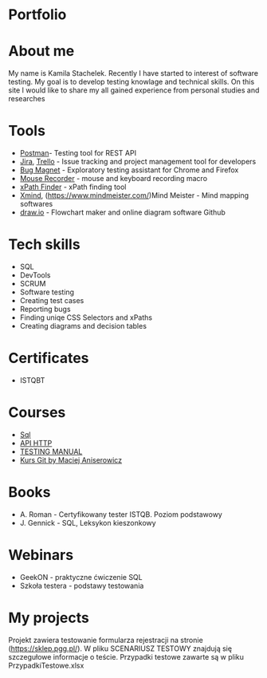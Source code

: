 # Portfolio
# About me
My name is Kamila Stachelek. 
Recently I have started to interest of software testing. 
My goal is to develop testing knowlage and technical skills. 
On this site I would like to share my all gained experience from personal studies and researches
# Tools 
- [Postman](https://www.postman.com/)- Testing tool for REST API
- [Jira](https://www.atlassian.com/software/jira0), [Trello](https://trello.com/przestrzenroboczauser07759434/home) - Issue tracking and project management tool for developers
- [Bug Magnet](https://chrome.google.com/webstore/detail/bug-magnet/efhedldbjahpgjcneebmbolkalbhckfi?hl=pl) - Exploratory testing assistant for Chrome and Firefox
- [Mouse Recorder](https://chrome.google.com/webstore/detail/xpath-finder/[ihnknokegkbpmofmafnkoadfjkhlogph) - mouse and keyboard recording macro
- [xPath Finder](https://chrome.google.com/webstore/detail/xpath-finder/ihnknokegkbpmofmafnkoadfjkhlogph) - xPath finding tool
- [Xmind](https://www.xmind.net/), (https://www.mindmeister.com/)Mind Meister - Mind mapping softwares
- [draw.io](https://app.diagrams.net/) - Flowchart maker and online diagram software
Github
# Tech skills
- SQL
- DevTools
- SCRUM
- Software testing
- Creating test cases
- Reporting bugs
- Finding uniqe CSS Selectors and xPaths
- Creating diagrams and decision tables 
# Certificates
- ISTQBT
# Courses
 - [Sql](https://www.czyitjestdlamnie.pl/warsztaty-podstawy-sql)
 - [API HTTP](https://www.czyitjestdlamnie.pl/warsztaty-testowanie-api-http)
 - [TESTING MANUAL](https://www.czyitjestdlamnie.pl/warsztaty-testowanie-manualne-aplikacji)
 - [Kurs Git by Maciej Aniserowicz](https://kursgita.pl/)
# Books
- A. Roman - Certyfikowany tester ISTQB. Poziom podstawowy
- J. Gennick - SQL, Leksykon kieszonkowy
# Webinars
- GeekON - praktyczne ćwiczenie SQL
- Szkoła testera - podstawy testowania
# My projects

Projekt zawiera testowanie formularza rejestracji na stronie (https://sklep.pgg.pl/). W pliku SCENARIUSZ TESTOWY znajdują się szczegułowe informacje o teście.
Przypadki testowe zawarte są w pliku PrzypadkiTestowe.xlsx
